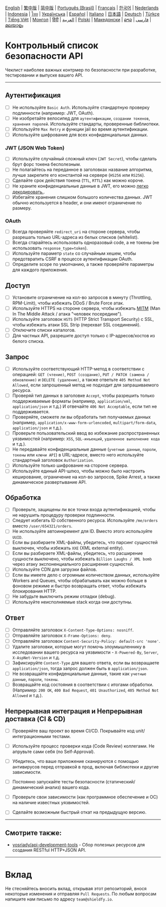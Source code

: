 [English](./README.md) | [繁中版](./README-tw.md) | [简中版](./README-zh.md) | [Português (Brasil)](./README-pt_BR.md) | [Français](./README-fr.md) | [한국어](./README-ko.md) | [Nederlands](./README-nl.md) | [Indonesia](./README-id.md) | [ไทย](./README-th.md) | [Українська](./README-uk.md) | [Español](./README-es.md) | [Italiano](./README-it.md) | [日本語](./README-ja.md) | [Deutsch](./README-de.md) | [Türkçe](./README-tr.md) | [Tiếng Việt](./README-vi.md) | [Монгол](./README-mn.md) | [हिंदी](./README-hi.md) | [العربية](./README-ar.md) | [Polski](./README-pl.md) | [Македонски](./README-mk.md) | [ລາວ](./README-lo.md) | [فارسی](./README-fa.md) | [മലയാളം](./README-ml.md)

# Контрольный список безопасности API
Чеклист наиболее важных контрмер по безопасности при разработке, тестировании и выпуске вашего API.


---

## Аутентификация
- [ ] Не используйте `Basic Auth`. Используйте стандартную проверку подлинности (например: JWT, OAuth).
- [ ] Не изобретайте велосипед для `аутентификации`, `создании токенов`, `хранения паролей`. Используйте стандарты, проверенные библиотеки.
- [ ] Используйте `Max Retry` и функции jail во время аутентификации.
- [ ] Используйте шифрование для всех конфиденциальных данных.

### JWT (JSON Web Token)
- [ ] Используйте случайный сложный ключ (`JWT Secret`), чтобы сделать брут форс токена бесполезным.
- [ ] Не полагайтесь на переданное в заголовках название алгоритма, лучше закрепите его константой на сервере (`HS256` или `RS256`).
- [ ] Сделайте срок действия токена (`TTL`, `RTTL`) как можно короче.
- [ ] Не храните конфиденциальные данные в JWT, его можно [легко декодировать.](https://jwt.io/#debugger-io).
- [ ] Избегайте хранения слишком большого количества данных. JWT обычно используется в header, и они имеют ограничение по размеру.

### OAuth
- [ ] Всегда проверяйте `redirect_uri` на стороне сервера, чтобы разрешать только URL-адреса из белых списков (whitelist).
- [ ] Всегда старайтесь использовать одноразовый code, а не токены (не использовать `response_type=token`).
- [ ] Используйте параметр `state` со случайным хешем, чтобы предотвратить CSRF в процессе аутентификации OAuth.
- [ ] Определите scope по умолчанию, а также проверяйте параметры для каждого приложения.

## Доступ
- [ ] Установите ограничение на кол-во запросов в минуту (Throttling, RPM-Limit), чтобы избежать DDoS / Brute Force атак.
- [ ] Используйте HTTPS на стороне сервера, чтобы избежать [MITM](https://ru.wikipedia.org/wiki/Атака_посредника) (Man In The Middle Attack / атака "человек посередине").
- [ ] Используйте заголовок `HSTS` (HTTP Strict Transport Security) с SSL, чтобы избежать атаки SSL Strip (перехват SSL соединений).
- [ ] Отключите списки каталогов.
- [ ] Для частных API, разрешите доступ только с IP-адресов/хостов из белого списка.

## Запрос
- [ ] Используйте соответствующий HTTP-метод в соответствии с операцией: `GET (чтение)`, `POST (создание)`, `PUT / PATCH (замена / обновление)` и `DELETE (удаление)`, а также ответьте `405 Method Not Allowed`, если запрошенный метод не подходит для запрашиваемого ресурса.
- [ ] Проверяй тип данных в заголовке `Accept`, чтобы разрешить только поддерживаемые форматы (например, `application/xml`, `application/json` и т.д.) И отвечайте `406 Not Acceptable`, если тип не поддерживается.
- [ ] Проверяйте, сможете ли вы обработать тип получаемых данных (например, `application/x-www-form-urlencoded`, `multipart/form-data`, `application/json` и т.д.).
- [ ] Проверьте пользовательский ввод во избежание распространенных уязвимостей (например: `XSS`, `SQL-инъекций`, `удаленное выполнение кода` и т.д.).
- [ ] Не передавайте конфиденциальные данные (`учетные данные`, `пароли`, `токены` или `ключи API`) в URL-адресе, вместо него используйте стандартный заголовок `Authorization`.
- [ ] Используйте только шифрование на стороне сервера.
- [ ] Используйте единый API-шлюз, чтобы можно было настроить кеширование, ограничение на кол-во запросов, Spike Arrest, а также динамическое развертывание API.

## Обработка
- [ ] Проверьте, защищены ли все точки входа аутентификацией, чтобы не нарушить процедуру проверки подлинности.
- [ ] Следует избегать ID собственного ресурса. Используйте `/me/orders` вместо `/user/654321/orders`.
- [ ] Не используйте автоинкремент для ID. Вместо этого используйте `UUID`.
- [ ] Если вы разбираете XML-файлы, убедитесь, что парсинг сущностей выключен, чтобы избежать `XXE` (XML external entity).
- [ ] Если вы разбираете XML-файлы, убедитесь, что расширение сущности выключено, чтобы избежать `Billion Laughs / XML bomb` через атаку экспоненциального расширения сущностей.
- [ ] Используйте CDN для загрузки файлов.
- [ ] Если вы имеете дело с огромным количеством данных, используйте Workers and Queues, чтобы обрабатывать как можно больше в фоновом режиме и быстро возвращать ответ, чтобы избежать блокирования HTTP.
- [ ] Не забудьте выключить режим отладки (debug).
- [ ] Используйте неисполняемые stack когда они доступны.

## Ответ
- [ ] Отправляйте заголовок `X-Content-Type-Options: nosniff`.
- [ ] Отправляйте заголовок `X-Frame-Options: deny`.
- [ ] Отправляйте заголовок `Content-Security-Policy: default-src 'none'`.
- [ ] Удалите заголовки, которые могут помочь злоумышленнику в исследовании вашего ресурса на уязвимости - `X-Powered-By`, `Server`, `X-AspNet-Version` и т.д.
- [ ] Зафиксируйте `Content-Type` для вашего ответа, если вы возвращаете `application/json`, тогда запрос должен быть в `application/json`.
- [ ] Не возвращайте конфиденциальные данные, такие как `учетные данные`, `пароли`, `токены`.
- [ ] Возвращайте код состояния в соответствии с итогами обработки. (Например: `200 OK`, `400 Bad Request`, `401 Unauthorized`, `405 Method Not Allowed` и т.д.).

## Непрерывная интеграция и Непрерывная доставка (CI & CD)
- [ ] Проверяйте ваш проект во время CI/CD. Покрывайте код unit/интеграционными тестами.
- [ ] Используйте процесс проверки кода (Code Review) коллегами. Не апрувьте сами себя (no Self-Approval).
- [ ] Убедитесь, что ваше приложение сканируются с помощью антивирусов перед отправкой в прод, включая библиотеки и другие зависимости.
- [ ] Постоянно запускайте тесты безопасности (статический/динамический анализ) вашего кода.
- [ ] Проверьте свои зависимости (как программное обеспечение и ОС) на наличие известных уязвимостей.
- [ ] Сделайте возможным быстрый откат на предыдущую версию.


---

## Смотрите также:
- [yosriady/api-development-tools](https://github.com/yosriady/api-development-tools) - Сбор полезных ресурсов для создания RESTful HTTP+JSON API.


---

# Вклад
Не стесняйтесь вносить вклад, открывая этот репозиторий, внося некоторые изменения и отправляя `Pull Requests`. По любым вопросам напишите нам письмо по адресу `team@shieldfy.io`.
